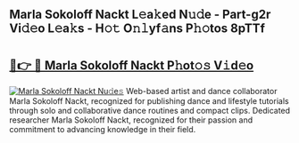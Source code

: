 ## Marla Sokoloff Nackt L𝚎a𝚔ed N𝚞𝚍e - Part-g2r Vi𝚍𝚎o L𝚎a𝚔s - H𝚘𝚝 O𝚗𝚕yf𝚊ns P𝚑𝚘tos 8pTTf

# <h2><a href="http://kfcvbq1.oniu.top/?m=Marla+Sokoloff+Nackt">🔗👉 🔴 Marla Sokoloff Nackt P𝚑ot𝚘𝚜 V𝚒d𝚎o</a></h2>

[![Marla Sokoloff Nackt Nu𝚍e𝚜](https://i.imgur.com/0qMVB7G.gif)](http://kfcvbq1.oniu.top/?m=Marla+Sokoloff+Nackt)
Web-based artist and dance collaborator Marla Sokoloff Nackt, recognized for publishing dance and lifestyle tutorials through solo and collaborative dance routines and compact clips. Dedicated researcher Marla Sokoloff Nackt, recognized for their passion and commitment to advancing knowledge in their field.  
